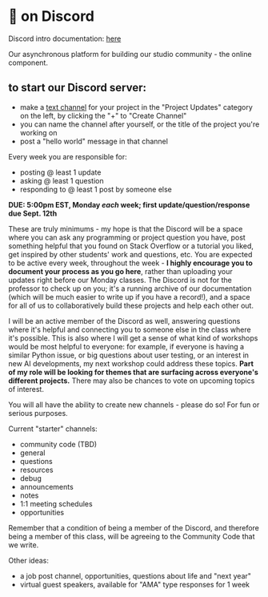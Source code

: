 # 👾 on Discord

Discord intro documentation: [here](https://support.discord.com/hc/en-us/articles/360045138571-Beginner-s-Guide-to-Discord)

Our asynchronous platform for building our studio community - the online component.

## to start our Discord server:
  - make a [text channel](https://discord.com/blog/starting-your-first-discord-server) for your project in the "Project Updates" category on the left, by clicking the "+" to "Create Channel"
  - you can name the channel after yourself, or the title of the project you're working on
  - post a "hello world" message in that channel

Every week you are responsible for:
  - posting @ least 1 update
  - asking @ least 1 question
  - responding to @ least 1 post by someone else

**DUE: 5:00pm EST, Monday *each* week; first update/question/response due Sept. 12th**

These are truly minimums - my hope is that the Discord will be a space where you can ask any programming or project question you have, post something helpful that you found on Stack Overflow or a tutorial you liked, get inspired by other students' work and questions, etc. You are expected to be active every week, throughout the week - **I highly encourage you to document your process as you go here**, rather than uploading your updates right before our Monday classes. The Discord is not for the professor to check up on you; it's a running archive of our documentation (which will be much easier to write up if you have a record!), and a space for all of us to collaboratively build these projects and help each other out.

I will be an active member of the Discord as well, answering questions where it's helpful and connecting you to someone else in the class where it's possible. This is also where I will get a sense of what kind of workshops would be most helpful to everyone: for example, if everyone is having a similar Python issue, or big questions about user testing, or an interest in new AI developments, my next workshop could address these topics. **Part of my role will be looking for themes that are surfacing across everyone's different projects.** There may also be chances to vote on upcoming topics of interest.

You will all have the ability to create new channels - please do so! For fun or serious purposes.

Current "starter" channels:
  - community code (TBD)
  - general
  - questions
  - resources
  - debug
  - announcements
  - notes
  - 1:1 meeting schedules
  - opportunities

Remember that a condition of being a member of the Discord, and therefore being a member of this class, will be agreeing to the Community Code that we write.

Other ideas:
  - a job post channel, opportunities, questions about life and "next year"
  - virtual guest speakers, available for "AMA" type responses for 1 week 
